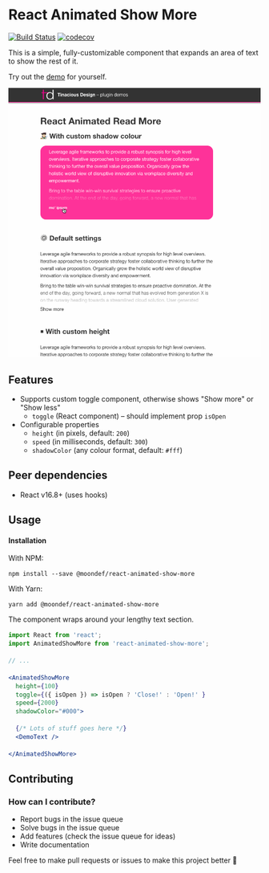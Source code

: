 # React Animated Show More

[![Build Status](https://travis-ci.org/tinacious/react-animated-show-more.svg?branch=master)](https://travis-ci.org/tinacious/react-animated-show-more) [![codecov](https://codecov.io/gh/tinacious/react-animated-show-more/branch/master/graph/badge.svg)](https://codecov.io/gh/tinacious/react-animated-show-more)

This is a simple, fully-customizable component that expands an area of text to show the rest of it.

Try out the [demo](https://tinacious.github.io/react-animated-show-more) for yourself.

![](react-animated-show-more-demo.gif)



## Features

- Supports custom toggle component, otherwise shows "Show more" or "Show less"
    - `toggle` (React component) – should implement prop `isOpen`
- Configurable properties
    - `height` (in pixels, default: `200`)
    - `speed` (in milliseconds, default: `300`)
    - `shadowColor` (any colour format, default: `#fff`)


## Peer dependencies

- React v16.8+ (uses hooks)


## Usage

#### Installation

With NPM:

    npm install --save @moondef/react-animated-show-more

With Yarn:

    yarn add @moondef/react-animated-show-more

The component wraps around your lengthy text section.

```jsx
import React from 'react';
import AnimatedShowMore from 'react-animated-show-more';

// ...

<AnimatedShowMore
  height={100}
  toggle={({ isOpen }) => isOpen ? 'Close!' : 'Open!' }
  speed={2000}
  shadowColor="#000">

  {/* Lots of stuff goes here */}
  <DemoText />

</AnimatedShowMore>
```


## Contributing

### How can I contribute?

- Report bugs in the issue queue
- Solve bugs in the issue queue
- Add features (check the issue queue for ideas)
- Write documentation

Feel free to make pull requests or issues to make this project better 👯
